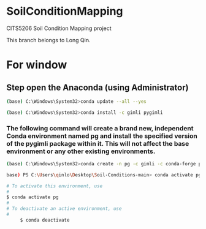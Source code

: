 # SoilConditionMapping
CITS5206 Soil Condition Mapping project

This branch belongs to Long Qin.

# For window
## Step open the Anaconda (using Administrator)

```bash
(base) C:\Windows\System32>conda update --all --yes
```

```bash
(base) C:\Windows\System32>conda install -c gimli pygimli
```



### The following command will create a brand new, independent Conda environment named pg and install the specified version of the pygimli package within it. This will not affect the base environment or any other existing environments.
```bash
(base) C:\Windows\System32>conda create -n pg -c gimli -c conda-forge pygimli=1.4.3
```

```bash
base) PS C:\Users\qinlo\Desktop\Soil-Conditions-main> conda activate pg
```

```bash
# To activate this environment, use
#
$ conda activate pg
#
# To deactivate an active environment, use
#
     $ conda deactivate
```
